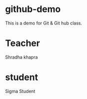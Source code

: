 # github-demo
This is a demo for Git &amp; Git hub class.

# Teacher
Shradha khapra

# student
Sigma Student
